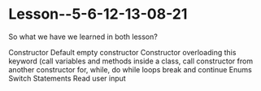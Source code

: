 # Lesson--5-6-12-13-08-21

So what we have we learned in both lesson?

Constructor
Default empty constructor
Constructor overloading
this keyword (call variables and methods inside a class, call constructor from another constructor
for, while, do while loops
break and continue
Enums
Switch
Statements
Read user input
